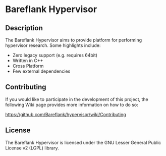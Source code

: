 # Bareflank Hypervisor

## Description

The Bareflank Hypervisor aims to provide platform for performing hypervisor research. Some highlights include:

- Zero legacy support (e.g. requires 64bit)
- Written in C++
- Cross Platform
- Few external dependencies 

## Contributing

If you would like to participate in the development of this project, the
following Wiki page provides more information on how to do so:

https://github.com/Bareflank/hypervisor/wiki/Contributing

## License

The Bareflank Hypervisor is licensed under the GNU Lesser General Public License
v2 (LGPL) library. 
